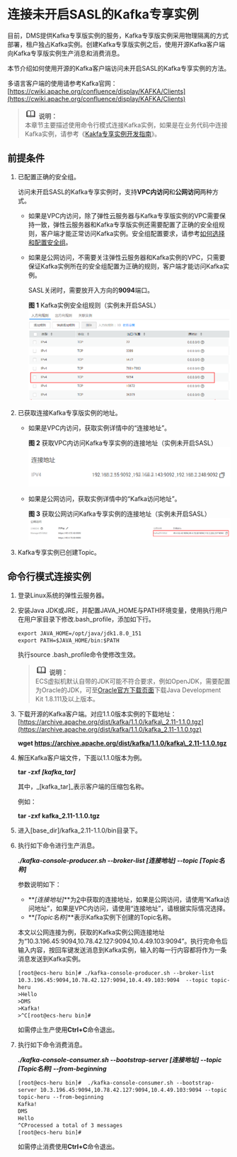 # 连接未开启SASL的Kafka专享实例<a name="ZH-CN_TOPIC_0171821731"></a>

目前，DMS提供Kafka专享版实例的服务，Kafka专享版实例采用物理隔离的方式部署，租户独占Kafka实例。创建Kafka专享版实例之后，使用开源Kafka客户端向Kafka专享版实例生产消息和消费消息。

本节介绍如何使用开源的Kafka客户端访问未开启SASL的Kafka专享实例的方法。

多语言客户端的使用请参考Kafka官网：[https://cwiki.apache.org/confluence/display/KAFKA/Clients](https://cwiki.apache.org/confluence/display/KAFKA/Clients)

>![](public_sys-resources/icon-note.gif) **说明：**   
>本章节主要描述使用命令行模式连接Kafka实例，如果是在业务代码中连接Kafka实例，请参考《[Kakfa专享实例开发指南](https://support.huaweicloud.com/devg-kafka/Kafka-summary.html)》。  

## 前提条件<a name="zh-cn_topic_0143117094_section17830048113810"></a>

1.  已配置正确的安全组。

    访问未开启SASL的Kafka专享实例时，支持**VPC内访问**和**公网访问**两种方式。

    -   如果是VPC内访问，除了弹性云服务器与Kafka专享版实例的VPC需要保持一致，弹性云服务器和Kafka专享版实例还需要配置了正确的安全组规则，客户端才能正常访问Kafka实例。安全组配置要求，请参考[如何选择和配置安全组](https://support.huaweicloud.com/kafka_faq/kafka-faq-180604024.html)。
    -   如果是公网访问，不需要关注弹性云服务器和Kafka实例的VPC，只需要保证Kafka实例所在的安全组配置为正确的规则，客户端才能访问Kafka实例。

        SASL关闭时，需要放开入方向的**9094**端口。

        **图 1**  Kafka实例安全组规则（实例未开启SASL）<a name="zh-cn_topic_0143117094_fig172421742194720"></a>  
        ![](figures/Kafka实例安全组规则（实例未开启SASL）.png "Kafka实例安全组规则（实例未开启SASL）")

2.  <a name="zh-cn_topic_0143117094_li1422895833615"></a>已获取连接Kafka专享版实例的地址。
    -   如果是VPC内访问，获取实例详情中的“连接地址”。

        **图 2**  获取VPC内访问Kafka专享实例的连接地址（实例未开启SASL）<a name="zh-cn_topic_0143117094_fig14172952131510"></a>  
        ![](figures/获取VPC内访问Kafka专享实例的连接地址（实例未开启SASL）.png "获取VPC内访问Kafka专享实例的连接地址（实例未开启SASL）")

    -   如果是公网访问，获取实例详情中的“Kafka访问地址”。

        **图 3**  获取公网访问Kafka专享实例的连接地址（实例未开启SASL）<a name="zh-cn_topic_0143117094_zh-cn_topic_0169795201_fig1723713417247"></a>  
        ![](figures/获取公网访问Kafka专享实例的连接地址（实例未开启SASL）.png "获取公网访问Kafka专享实例的连接地址（实例未开启SASL）")

3.  Kafka专享实例已创建Topic。

## 命令行模式连接实例<a name="zh-cn_topic_0143117094_section189213202426"></a>

1.  登录Linux系统的弹性云服务器。
2.  安装Java JDK或JRE，并配置JAVA\_HOME与PATH环境变量，使用执行用户在用户家目录下修改.bash\_profile，添加如下行。

    ```
    export JAVA_HOME=/opt/java/jdk1.8.0_151 
    export PATH=$JAVA_HOME/bin:$PATH
    ```

    执行source .bash\_profile命令使修改生效。

    >![](public_sys-resources/icon-note.gif) **说明：**   
    >ECS虚拟机默认自带的JDK可能不符合要求，例如OpenJDK，需要配置为Oracle的JDK，可至[Oracle官方下载页面](http://www.oracle.com/technetwork/java/javase/downloads/index.html)下载Java Development Kit 1.8.111及以上版本。  

3.  下载开源的Kafka客户端。对应1.1.0版本实例的下载地址：[https://archive.apache.org/dist/kafka/1.1.0/kafka\_2.11-1.1.0.tgz](https://archive.apache.org/dist/kafka/1.1.0/kafka_2.11-1.1.0.tgz)

    **wget https://archive.apache.org/dist/kafka/1.1.0/kafka\_2.11-1.1.0.tgz**

4.  解压Kafka客户端文件，下面以1.1.0版本为例。

    **tar -zxf  _\[kafka\_tar\]_**

    其中，_\[kafka\_tar\]_表示客户端的压缩包名称。

    例如：

    **tar -zxf kafka\_2.11-1.1.0.tgz**

5.  进入\[base\_dir\]/kafka\_2.11-1.1.0/bin目录下。
6.  执行如下命令进行生产消息。

    **_./kafka-console-producer.sh --broker-list \[连接地址\] --topic \[Topic名称\]_**

    参数说明如下：

    -   **_\[连接地址\]_**为[2](#zh-cn_topic_0143117094_li1422895833615)中获取的连接地址，如果是公网访问，请使用“Kafka访问地址”，如果是VPC内访问，请使用“连接地址”，请根据实际情况选择。
    -   **_\[Topic名称\]_**表示Kafka实例下创建的Topic名称。

    本文以公网连接为例，获取的Kafka实例公网连接地址为“10.3.196.45:9094,10.78.42.127:9094,10.4.49.103:9094”。执行完命令后输入内容，按回车键发送消息到Kafka实例，输入的每一行内容都将作为一条消息发送到Kafka实例。

    ```
    [root@ecs-heru bin]# ./kafka-console-producer.sh --broker-list 10.3.196.45:9094,10.78.42.127:9094,10.4.49.103:9094  --topic topic-heru
    >Hello
    >DMS
    >Kafka!
    >^C[root@ecs-heru bin]# 
    ```

    如需停止生产使用**Ctrl+C**命令退出。

7.  执行如下命令消费消息。

    _**./kafka-console-consumer.sh --bootstrap-server \[连接地址\] --topic \[Topic名称\] --from-beginning**_

    ```
    [root@ecs-heru bin]#  ./kafka-console-consumer.sh --bootstrap-server 10.3.196.45:9094,10.78.42.127:9094,10.4.49.103:9094 --topic topic-heru --from-beginning
    Kafka!
    DMS
    Hello
    ^CProcessed a total of 3 messages
    [root@ecs-heru bin]# 
    ```

    如需停止消费使用**Ctrl+C**命令退出。


